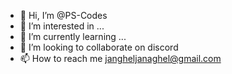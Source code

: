 - 👋 Hi, I’m @PS-Codes
- 👀 I’m interested in ...
- 🌱 I’m currently learning ...
- 💞️ I’m looking to collaborate on discord
- 📫 How to reach me jangheljanaghel@gmail.com

<!---
PS-Codes/PS-Codes is a ✨ special ✨ repository because its `README.md` (this file) appears on your GitHub profile.
You can click the Preview link to take a look at your changes.
--->
